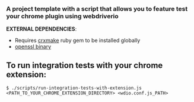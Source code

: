 ### A project template with a script that allows you to feature test your chrome plugin using webdriverio

**EXTERNAL DEPENDENCIES**: 
- Requires [crxmake](https://github.com/Constellation/crxmake) ruby gem to be installed globally
- [openssl binary](https://www.openssl.org/source/)

## To run integration tests with your chrome extension:
```
$ ./scripts/run-integration-tests-with-extension.js <PATH_TO_YOUR_CHROME_EXTENSION_DIRECTORY> <wdio.conf.js_PATH>
```
